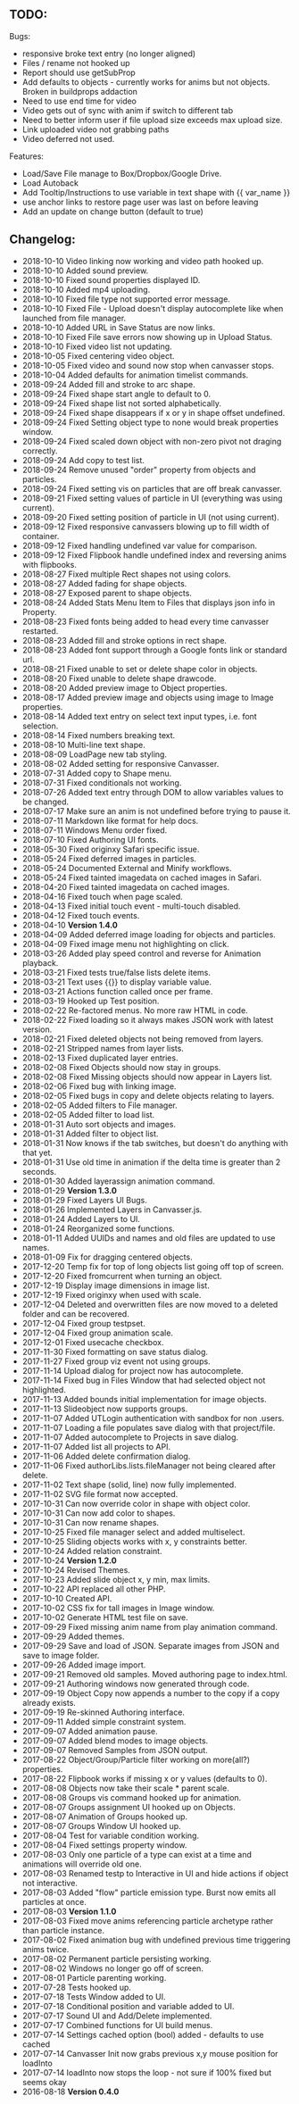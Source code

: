 ## TODO:

Bugs:
- responsive broke text entry (no longer aligned)
- Files / rename not hooked up
- Report should use getSubProp
- Add defaults to objects - currently works for anims but not objects. Broken in buildprops addaction
- Need to use end time for video
- Video gets out of sync with anim if switch to different tab
- Need to better inform user if file upload size exceeds max upload size.
- Link uploaded video not grabbing paths
- Video deferred not used.


Features:
- Load/Save File manage to Box/Dropbox/Google Drive.
- Load Autoback
- Add Tooltip/Instructions to use variable in text shape with {{ var_name }}
- use anchor links to restore page user was last on before leaving
- Add an update on change button (default to true)


## Changelog:
- 2018-10-10 Video linking now working and video path hooked up.
- 2018-10-10 Added sound preview.
- 2018-10-10 Fixed sound properties displayed ID.
- 2018-10-10 Added mp4 uploading.
- 2018-10-10 Fixed file type not supported error message.
- 2018-10-10 Fixed File - Upload doesn't display autocomplete like when launched from file manager.
- 2018-10-10 Added URL in Save Status are now links.
- 2018-10-10 Fixed File save errors now showing up in Upload Status.
- 2018-10-10 Fixed video list not updating.
- 2018-10-05 Fixed centering video object.
- 2018-10-05 Fixed video and sound now stop when canvasser stops.
- 2018-10-04 Added defaults for animation timelist commands.
- 2018-09-24 Added fill and stroke to arc shape.
- 2018-09-24 Fixed shape start angle to default to 0.
- 2018-09-24 Fixed shape list not sorted alphabetically.
- 2018-09-24 Fixed shape disappears if x or y in shape offset undefined.
- 2018-09-24 Fixed Setting object type to none would break properties window.
- 2018-09-24 Fixed scaled down object with non-zero pivot not draging correctly.
- 2018-09-24 Add copy to test list.
- 2018-09-24 Remove unused "order" property from objects and particles.
- 2018-09-24 Fixed setting vis on particles that are off break canvasser.
- 2018-09-21 Fixed setting values of particle in UI (everything was using current).
- 2018-09-20 Fixed setting position of particle in UI (not using current).
- 2018-09-12 Fixed responsive canvassers blowing up to fill width of container.
- 2018-09-12 Fixed handling undefined var value for comparison.
- 2018-09-12 Fixed Flipbook handle undefined index and reversing anims with flipbooks.
- 2018-08-27 Fixed multiple Rect shapes not using colors.
- 2018-08-27 Added fading for shape objects.
- 2018-08-27 Exposed parent to shape objects.
- 2018-08-24 Added Stats Menu Item to Files that displays json info in Property.
- 2018-08-23 Fixed fonts being added to head every time canvasser restarted.
- 2018-08-23 Added fill and stroke options in rect shape.
- 2018-08-23 Added font support through a Google fonts link or standard url.
- 2018-08-21 Fixed unable to set or delete shape color in objects.
- 2018-08-20 Fixed unable to delete shape drawcode.
- 2018-08-20 Added preview image to Object properties.
- 2018-08-17 Added preview image and objects using image to Image properties.
- 2018-08-14 Added text entry on select text input types, i.e. font selection.
- 2018-08-14 Fixed numbers breaking text.
- 2018-08-10 Multi-line text shape.
- 2018-08-09 LoadPage new tab styling.
- 2018-08-02 Added setting for responsive Canvasser.
- 2018-07-31 Added copy to Shape menu.
- 2018-07-31 Fixed conditionals not working.
- 2018-07-26 Added text entry through DOM to allow variables values to be changed.
- 2018-07-17 Make sure an anim is not undefined before trying to pause it.
- 2018-07-11 Markdown like format for help docs.
- 2018-07-11 Windows Menu order fixed.
- 2018-07-10 Fixed Authoring UI fonts.
- 2018-05-30 Fixed originxy Safari specific issue.
- 2018-05-24 Fixed deferred images in particles.
- 2018-05-24 Documented External and Minify workflows.
- 2018-05-24 Fixed tainted imagedata on cached images in Safari.
- 2018-04-20 Fixed tainted imagedata on cached images.
- 2018-04-16 Fixed touch when page scaled.
- 2018-04-13 Fixed initial touch event - multi-touch disabled.
- 2018-04-12 Fixed touch events.
- 2018-04-10 **Version 1.4.0**
- 2018-04-09 Added deferred image loading for objects and particles.
- 2018-04-09 Fixed image menu not highlighting on click.
- 2018-03-26 Added play speed control and reverse for Animation playback.
- 2018-03-21 Fixed tests true/false lists delete items.
- 2018-03-21 Text uses {{}} to display variable value.
- 2018-03-21 Actions function called once per frame.
- 2018-03-19 Hooked up Test position.
- 2018-02-22 Re-factored menus.  No more raw HTML in code.
- 2018-02-22 Fixed loading so it always makes JSON work with latest version.
- 2018-02-21 Fixed deleted objects not being removed from layers.
- 2018-02-21 Stripped names from layer lists.
- 2018-02-13 Fixed duplicated layer entries.
- 2018-02-08 Fixed Objects should now stay in groups.
- 2018-02-08 Fixed Missing objects should now appear in Layers list.
- 2018-02-06 Fixed bug with linking image.
- 2018-02-05 Fixed bugs in copy and delete objects relating to layers.
- 2018-02-05 Added filters to File manager.
- 2018-02-05 Added filter to load list.
- 2018-01-31 Auto sort objects and images.
- 2018-01-31 Added filter to object list.
- 2018-01-31 Now knows if the tab switches, but doesn't do anything with that yet.
- 2018-01-31 Use old time in animation if the delta time is greater than 2 seconds.
- 2018-01-30 Added layerassign animation command.
- 2018-01-29 **Version 1.3.0**
- 2018-01-29 Fixed Layers UI Bugs.
- 2018-01-26 Implemented Layers in Canvasser.js.
- 2018-01-24 Added Layers to UI.
- 2018-01-24 Reorganized some functions.
- 2018-01-11 Added UUIDs and names and old files are updated to use names.
- 2018-01-09 Fix for dragging centered objects.
- 2017-12-20 Temp fix for top of long objects list going off top of screen.
- 2017-12-20 Fixed fromcurrent when turning an object.
- 2017-12-19 Display image dimensions in image list.
- 2017-12-19 Fixed originxy when used with scale.
- 2017-12-04 Deleted and overwritten files are now moved to a deleted folder and can be recovered.
- 2017-12-04 Fixed group testpset.
- 2017-12-04 Fixed group animation scale.
- 2017-12-01 Fixed usecache checkbox.
- 2017-11-30 Fixed formatting on save status dialog.
- 2017-11-27 Fixed group viz event not using groups.
- 2017-11-14 Upload dialog for project now has autocomplete.
- 2017-11-14 Fixed bug in Files Window that had selected object not highlighted.
- 2017-11-13 Added bounds initial implementation for image objects.
- 2017-11-13 Slideobject now supports groups.
- 2017-11-07 Added UTLogin authentication with sandbox for non .users.
- 2017-11-07 Loading a file populates save dialog with that project/file.
- 2017-11-07 Added autocomplete to Projects in save dialog.
- 2017-11-07 Added list all projects to API.
- 2017-11-06 Added delete confirmation dialog.
- 2017-11-06 Fixed authorLibs.lists.fileManager not being cleared after delete.
- 2017-11-02 Text shape (solid, line) now fully implemented.
- 2017-11-02 SVG file format now accepted.
- 2017-10-31 Can now override color in shape with object color.
- 2017-10-31 Can now add color to shapes.
- 2017-10-31 Can now rename shapes.
- 2017-10-25 Fixed file manager select and added multiselect.
- 2017-10-25 Sliding objects works with x, y constraints better.
- 2017-10-24 Added relation constraint.
- 2017-10-24 **Version 1.2.0**
- 2017-10-24 Revised Themes.
- 2017-10-23 Added slide object x, y min, max limits.
- 2017-10-22 API replaced all other PHP.
- 2017-10-10 Created API.
- 2017-10-02 CSS fix for tall images in Image window.
- 2017-10-02 Generate HTML test file on save.
- 2017-09-29 Fixed missing anim name from play animation command.
- 2017-09-29 Added themes.
- 2017-09-29 Save and load of JSON.  Separate images from JSON and save to image folder.
- 2017-09-26 Added image import.
- 2017-09-21 Removed old samples.  Moved authoring page to index.html.
- 2017-09-21 Authoring windows now generated through code.
- 2017-09-19 Object Copy now appends a number to the copy if a copy already exists.
- 2017-09-19 Re-skinned Authoring interface.
- 2017-09-11 Added simple constraint system.
- 2017-09-07 Added animation pause.
- 2017-09-07 Added blend modes to image objects.
- 2017-09-07 Removed Samples from JSON output.
- 2017-08-22 Object/Group/Particle filter working on more(all?) properties.
- 2017-08-22 Flipbook works if missing x or y values (defaults to 0).
- 2017-08-08 Objects now take their scale * parent scale.
- 2017-08-08 Groups vis command hooked up for animation.
- 2017-08-07 Groups assignment UI hooked up on Objects.
- 2017-08-07 Animation of Groups hooked up.
- 2017-08-07 Groups Window UI hooked up.
- 2017-08-04 Test for variable condition working.
- 2017-08-04 Fixed settings property window.
- 2017-08-03 Only one particle of a type can exist at a time and animations will override old one.
- 2017-08-03 Renamed testp to Interactive in UI and hide actions if object not interactive.
- 2017-08-03 Added "flow" particle emission type.  Burst now emits all particles at once.
- 2017-08-03 **Version 1.1.0**
- 2017-08-03 Fixed move anims referencing particle archetype rather than particle instance.
- 2017-08-02 Fixed animation bug with undefined previous time triggering anims twice.
- 2017-08-02 Permanent particle persisting working.
- 2017-08-02 Windows no longer go off of screen.
- 2017-08-01 Particle parenting working.
- 2017-07-28 Tests hooked up.
- 2017-07-18 Tests Window added to UI.
- 2017-07-18 Conditional position and variable added to UI.
- 2017-07-17 Sound UI and Add/Delete implemented.
- 2017-07-17 Combined functions for UI build menus.
- 2017-07-14 Settings cached option (bool) added - defaults to use cached
- 2017-07-14 Canvasser Init now grabs previous x,y mouse position for loadInto
- 2017-07-14 loadInto now stops the loop - not sure if 100% fixed but seems okay
- 2016-08-18 **Version 0.4.0**
